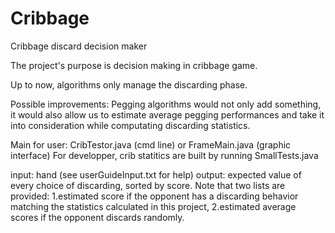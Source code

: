 # Cribbage
Cribbage discard decision maker

The project's purpose is decision making in cribbage game.

Up to now, algorithms only manage the discarding phase.


Possible improvements:
Pegging algorithms would not only add something, it would also allow us to estimate average pegging performances and take it into consideration while computating discarding statistics.


Main for user: CribTestor.java (cmd line) or FrameMain.java (graphic interface)
For developper, crib statitics are built by running SmallTests.java

input: hand (see userGuideInput.txt for help)
output: expected value of every choice of discarding, sorted by score. Note that two lists are provided: 1.estimated score if the opponent has a discarding behavior matching the statistics calculated in this project, 2.estimated average scores if the opponent discards randomly.
